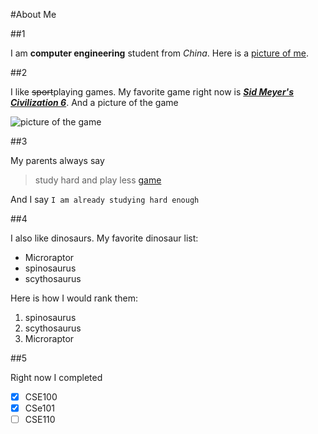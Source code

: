 #About Me


##1

I am **computer engineering** student from *China*. Here is a [picture of me](/image.jpg).


##2

I like ~~sport~~playing games. My favorite game right now is [***Sid Meyer's Civilization 6***](https://store.steampowered.com/app/289070/Sid_Meiers_Civilization_VI/). And a picture of the game 

![picture of the game](https://play-lh.googleusercontent.com/FNb_gAYESccWOzlK5Sok5pteveYZnRFVnm4UDtNFTxx3KPXduzw2gnkexPMzqq85yWQ-=w526-h296-rw)


##3

My parents always say 

> study hard and play less [game](##2)

And I say 
`I am already studying hard enough`


##4

I also like dinosaurs. My favorite dinosaur list:
- Microraptor
- spinosaurus
- scythosaurus

Here is how I would rank them:
1. spinosaurus
2. scythosaurus
3. Microraptor


##5

Right now I completed
- [x] CSE100
- [x] CSe101
- [ ] CSE110
